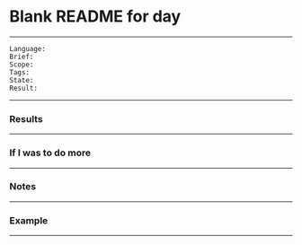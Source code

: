 # Blank README for day

---
```
Language: 
Brief: 
Scope: 
Tags: 
State: 
Result: 
```
---

### Results

---

### If I was to do more

---

### Notes

---

### Example 

---